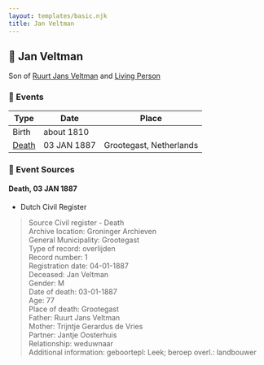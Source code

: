 ```yaml
---
layout: templates/basic.njk
title: Jan Veltman
---
```

## 🔵 Jan Veltman

Son of [Ruurt Jans Veltman](/people/5/53462276) and [Living Person](/people/5/5258118)

### 📆 Events

Type | Date | Place
------ | ------ | ------
Birth | about 1810 |
[Death](#event-16bdc259-abe9-493a-84f0-366080bc69d7) | 03 JAN 1887 | Grootegast, Netherlands

### 📰 Event Sources

#### <a id="event-16bdc259-abe9-493a-84f0-366080bc69d7"></a> Death, 03 JAN 1887
* Dutch Civil Register
>   
  > Source Civil register - Death  
  > Archive location: Groninger Archieven  
  > General Municipality: Grootegast  
  > Type of record: overlijden  
  > Record number: 1  
  > Registration date: 04-01-1887  
  > Deceased: Jan Veltman  
  > Gender: M  
  > Date of death: 03-01-1887  
  > Age: 77  
  > Place of death: Grootegast  
  > Father: Ruurt Jans Veltman  
  > Mother: Trijntje Gerardus de Vries  
  > Partner: Jantje Oosterhuis  
  > Relationship: weduwnaar  
  > Additional information: geboortepl: Leek; beroep overl.: landbouwer
